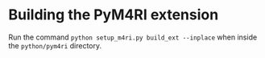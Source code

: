 # Building the PyM4RI extension

Run the command
```python setup_m4ri.py build_ext --inplace```
when inside the ```python/pym4ri``` directory.
